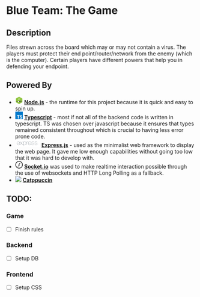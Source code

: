 # Blue Team: The Game

## Description

Files strewn across the board which may or may not contain a virus. The players must protect their end point/router/network from the enemy (which is the computer). Certain players have different powers that help you in defending your endpoint.

## Powered By

- <img src="dev/img/node.png" width="20" height="20"> [**Node.js**](https://github.com/nodejs/node) - the runtime for this project because it is quick and easy to spin up.
- <img src="dev/img/typeScript.svg" width="20" height="20"> [**Typescript**](https://github.com/microsoft/TypeScript) - most if not all of the backend code is written in typescript. TS was chosen over javascript because it ensures that types remained consistent throughout which is crucial to having less error prone code.
- <img src="dev/img/express.png" height="20"> [**Express.js**](https://github.com/expressjs/express) - used as the minimalist web framework to display the web page. It gave me low enough capabilities without going too low that it was hard to develop with.
- <img src="dev/img/socketIO.svg" height="20"> [**Socket.io**](https://github.com/socketio/socket.io) was used to make realtime interaction possible through the use of websockets and HTTP Long Polling as a fallback.
- <img src="https://raw.githubusercontent.com/catppuccin/catppuccin/main/assets/logos/exports/1544x1544_circle.png" height="20"> [**Catppuccin**](https://github.com/catppuccin/catppuccin)

## TODO:

### Game

- [ ] Finish rules

### Backend

- [ ] Setup DB

### Frontend

- [ ] Setup CSS
